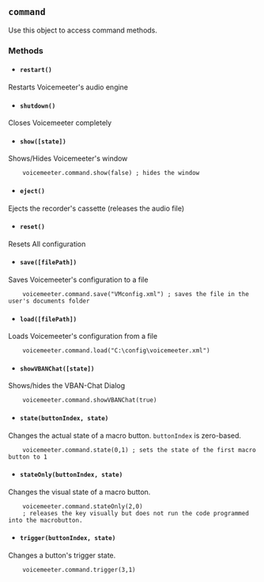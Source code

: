 ## `command` <!-- {docsify-ignore-all} -->

Use this object to access command methods.

### Methods

* #### `restart()`
Restarts Voicemeeter's audio engine
* #### `shutdown()`
Closes Voicemeeter completely
* #### `show([state])`
Shows/Hides Voicemeeter's window
```autohotkey
    voicemeeter.command.show(false) ; hides the window
```
* #### `eject()`
Ejects the recorder's cassette (releases the audio file)
* #### `reset()`
Resets All configuration
* #### `save([filePath])`
Saves Voicemeeter's configuration to a file
```autohotkey
    voicemeeter.command.save("VMconfig.xml") ; saves the file in the user's documents folder
```
* #### `load([filePath])`
Loads Voicemeeter's configuration from a file
```autohotkey
    voicemeeter.command.load("C:\config\voicemeeter.xml")
```
* #### `showVBANChat([state])`
Shows/hides the VBAN-Chat Dialog
```autohotkey
    voicemeeter.command.showVBANChat(true)
```
* #### `state(buttonIndex, state)`
Changes the actual state of a macro button. `buttonIndex` is zero-based.
```autohotkey
    voicemeeter.command.state(0,1) ; sets the state of the first macro button to 1
```
* #### `stateOnly(buttonIndex, state)`
Changes the visual state of a macro button.
```autohotkey
    voicemeeter.command.stateOnly(2,0)
    ; releases the key visually but does not run the code programmed into the macrobutton.
```
* #### `trigger(buttonIndex, state)`
Changes a button's trigger state.
```autohotkey
    voicemeeter.command.trigger(3,1)
```